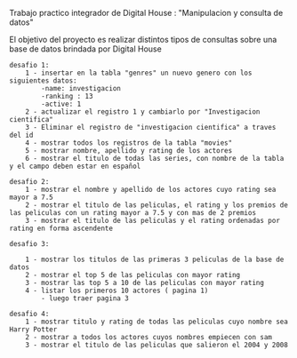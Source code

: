 Trabajo practico integrador de Digital House : "Manipulacion y consulta de datos"

El objetivo del proyecto es realizar distintos tipos de consultas sobre una base de datos brindada por Digital House

    desafio 1:
        1 - insertar en la tabla "genres" un nuevo genero con los siguientes datos:
            -name: investigacion
            -ranking : 13
            -active: 1
        2 - actualizar el registro 1 y cambiarlo por "Investigacion cientifica"
        3 - Eliminar el registro de "investigacion cientifica" a traves del id
        4 - mostrar todos los registros de la tabla "movies"
        5 - mostrar nombre, apellido y rating de los actores
        6 - mostrar el titulo de todas las series, con nombre de la tabla y el campo deben estar en español
    
    desafio 2: 
        1 - mostrar el nombre y apellido de los actores cuyo rating sea mayor a 7.5
        2 - mostrar el titulo de las peliculas, el rating y los premios de las peliculas con un rating mayor a 7.5 y con mas de 2 premios
        3 - mostrar el titulo de las peliculas y el rating ordenadas por rating en forma ascendente

    desafio 3:

        1 - mostrar los titulos de las primeras 3 peliculas de la base de datos
        2 - mostrar el top 5 de las peliculas con mayor rating
        3 - mostrar las top 5 a 10 de las peliculas con mayor rating
        4 - listar los primeros 10 actores ( pagina 1)
            - luego traer pagina 3

    desafio 4:
        1 - mostrar titulo y rating de todas las peliculas cuyo nombre sea Harry Potter
        2 - mostrar a todos los actores cuyos nombres empiecen con sam
        3 - mostrar el titulo de las peliculas que salieron el 2004 y 2008
